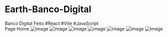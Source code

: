 # Earth-Banco-Digital
Banco Digital Feito
 #React
 #Vite
 #JavaScript <BR/>
 <span>Page Home</span>
![image](https://user-images.githubusercontent.com/102733869/202468124-026c2563-0fd2-4d86-a8fd-f685a81bc64a.png)
![image](https://user-images.githubusercontent.com/102733869/202471080-b21d5202-5031-435c-8cdc-930700f8d946.png)
![image](https://user-images.githubusercontent.com/102733869/202471365-72b8fde1-3280-452b-8893-3fe3f37fe5d7.png)
![image](https://user-images.githubusercontent.com/102733869/202471574-712e6196-59fb-47db-9b27-6f97450d05ad.png)
![image](https://user-images.githubusercontent.com/102733869/202471775-23ba0b94-cd74-416b-b966-14b02ca9a3bf.png)
![image](https://user-images.githubusercontent.com/102733869/202472029-65cdf09b-6f3e-452c-8e3d-39ff2dc40bd2.png)
![image](https://user-images.githubusercontent.com/102733869/202472335-0227f138-803a-4332-bc2a-c1b868aa9ac1.png)








